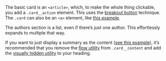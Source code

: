 The basic card is an `<article>`, which, to make the whole thing clickable, you
add a `.card__action` element. This uses the [breakout
button](https://piccalil.li/tutorial/create-a-semantic-break-out-button-to-make-an-entire-element-clickable/)
technique. The `.card` can also be an `<a>` element, like [this
example](#path-card).

The authors section is a list, even if there’s just one author. This
effortlessly expands to multiple that way.

If you want to just display a summary as the content ([see this
example](#with-a-visually-hidden-heading)), it’s recommended that you remove
the [flow utility](/design-system/css-utilities/#flow) from `.card__content`
and add the [visually hidden
utility](/design-system/css-utilities/#visually-hidden) to your heading.
